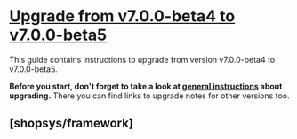 # [Upgrade from v7.0.0-beta4 to v7.0.0-beta5](https://github.com/shopsys/shopsys/compare/v7.0.0-beta4...v7.0.0-beta5)

This guide contains instructions to upgrade from version v7.0.0-beta4 to v7.0.0-beta5.

**Before you start, don't forget to take a look at [general instructions](/UPGRADE.md) about upgrading.**
There you can find links to upgrade notes for other versions too.

## [shopsys/framework]
